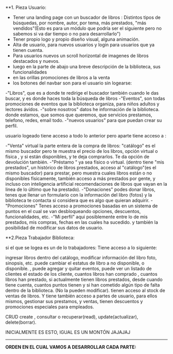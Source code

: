 
**1. Pieza Usuario:

- Tener una landing page con un buscador de libros : Distintos tipos de búsquedas, por nombre, autor, por tema, más prestados, "más vendidos"(Esto es para un módulo que podría ser el siguiente pero no sabemos si va dar tiempo o no para desarrollarlo")
- Tener propio logo y propio diseño visual, alguna animación.
- Alta de usuario, para nuevos usuarios y login para usuarios que ya tienen cuenta.
- Para usuarios nuevos  un scroll horizontal de imagenes de libros destacados y nuevos. 
- luego en la parte de abajo una breve descripción de la biblioteca, sus funcionalidades 
- en las orillas promociones de libros a la venta 
- los botones del navbar son para el usuario sin logearse:

-"Libros", que es a donde te redirige el buscador también cuando le das buscar, y es donde haces toda la búsqueda de libros
-"Eventos", son todas promociones de eventos que la biblioteca organiza, para niños adultos y lectores ávidos.
-"sobre nosotros" datos he información de la biblioteca. donde estamos, que somos que queremos, que servicios prestamos, telefono, redes, email todo. 
-"nuevos usuarios" para que puedan crear su perfil.

usuario logeado tiene acceso a todo lo anterior pero aparte tiene acceso a : 

-"Venta" virtual la parte entera de la compra de libros: "catálogo" es el mismo buscador pero te muestra el precio de los libros, opción virtual o física , y si están disponibles, y te deja comprarlos. Te da opción de devolución también.
-"Préstamo " ya sea físico o virtual.  (dentro tiene "mis prestados", un histórico de libros prestados, acceso al "catálogo"(es el mismo buscador) para prestar, pero muestra cuales libros están o no disponibles físicamente, también acceso a más prestados por gente,  y incluso con inteligencia artificial recomendaciones de libros que vayan en la linea de lo último que ha prestado).
-"Donaciones" podes donar libros, tenes que llenar un formulario con la información del libro (fotos) y la biblioteca te contacta si considera que es algo que quieran adquirir. 
-"Promociones" Tenes acceso a promociones basadas en un sistema de puntos en el cual se van desbloqueando opciones, descuentos, funcionalidades, etc.
-"Mi perfil" aqui posiblemente entre lo de mis prestados, mis compras, fechas en las cuales ha sucedido. y también la posibilidad de modificar sus datos de usuario. 



**2.Pieza Trabajador Biblioteca:

si el que se logea es un de lo trabajadores: Tiene acceso a lo siguiente: 

ingresar libros dentro del catálogo, modificar información del libro foto, sinopsis, etc. puede cambiar el estatus de libro a no disponible, o disponible. , puede agregar y quitar eventos, puede ver un listado de clientes el estado de los cliente, cuantos libros han comprado , cuantos libros han prestado, si actualmente tienen libros prestados, desde cuando tiene cuenta, cuantos puntos tienen y si han cometido algún tipo de falta dentro de la biblioteca. (No la pueden modificar). tienen acceso al stock de ventas de libros. Y tiene también acceso a partes de usuario, para ellos mismos, gestionar sus prestamos, y ventas, tienen descuentos y promociones especiales para empleados. 

CRUD
create , consultar o recuperar(read), update(actualizar), delete(borrar).


INICIALMENTE ES ESTO, IGUAL ES UN MONTÓN JAJAJAJ

---

**ORDEN EN EL CUAL VAMOS A DESARROLLAR CADA PARTE:**




